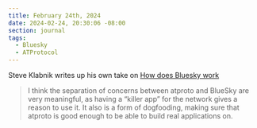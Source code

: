```yaml
---
title: February 24th, 2024
date: 2024-02-24, 20:30:06 -08:00
section: journal
tags:
  - Bluesky
  - ATProtocol
---
```

Steve Klabnik writes up his own take on [How does Bluesky work](https://steveklabnik.com/writing/how-does-bluesky-work)

> I think the separation of concerns between atproto and BlueSky are very meaningful, as having a “killer app” for the network gives a reason to use it. It also is a form of dogfooding, making sure that atproto is good enough to be able to build real applications on.


